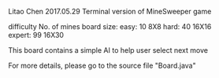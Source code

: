  Litao Chen		2017.05.29
 Terminal version of MineSweeper game
 
 difficulty		No. of mines	board size:
 easy:			10		8X8	
 hard:			40		16X16	
 expert:		99		16X30

 This board contains a simple AI to help user select next move

 For more details, please go to the source file "Board.java"